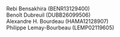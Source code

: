 Rebi Bensakhira (BENR13129400)  
Benoît Dubreuil (DUBB26099506)  
Alexandre H. Bourdeau (HAMA12128907)  
Philippe Lemay-Bourbeau (LEMP02119605)  
